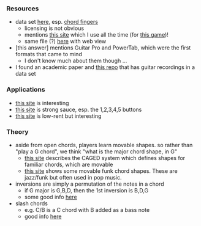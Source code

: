 
### Resources

* data set [here](https://archive.ics.uci.edu/ml/datasets/Guitar+Chords+finger+positions), esp. [chord fingers](https://archive.ics.uci.edu/ml/machine-learning-databases/00575/)
    - licensing is not obvious
    - mentions [this site](https://www.fachords.com/) which I use all the time (for [this game](https://www.fachords.com/tools/fretboard-trainer/))!
    - same file (?) [here](https://www.kaggle.com/aartiravariya/chordfingerscsv) with web view
* [this answer] mentions Guitar Pro and PowerTab, which were the first formats that came to mind
    - I don't know much about them though ...  
* I found an academic paper and [this repo](https://github.com/marl/GuitarSet) that has guitar recordings in a data set

### Applications

* [this site](https://www.oolimo.com/guitarchords/find) is interesting
* [this site](https://www.all-guitar-chords.com/) is strong sauce, esp. the 1,2,3,4,5 buttons
* [this site](http://chordfind.com/) is low-rent but interesting

### Theory

* aside from open chords, players learn movable shapes. so rather than "play a G chord", we think
"what is the major chord shape, in G"
    - [this site](https://appliedguitartheory.com/lessons/caged-guitar-theory-system/) describes the CAGED system which defines shapes for familiar chords, which are movable
    - [this site](https://www.guitar-chord.org/articles/funk.html) shows some movable funk chord shapes. These are jazz/funk but often used in pop music.
* inversions are simply a permutation of the notes in a chord
    - if G major is G,B,D, then the 1st inversion is B,D,G
    - some good info [here](https://appliedguitartheory.com/lessons/learning-guitar-chord-inversions/)
* slash chords
    - e.g. C/B is a C chord with B added as a bass note
    - good info [here](https://www.guitar-chord.org/slash-chords.html)

